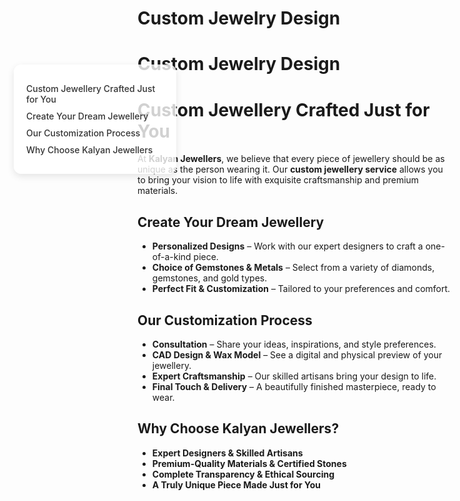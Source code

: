 
<style>
/* Light Theme */
[data-md-color-scheme="default"] h1, 
[data-md-color-scheme="default"] h2, 
[data-md-color-scheme="default"] h3, 
[data-md-color-scheme="default"] h4, 
[data-md-color-scheme="default"] h5, 
[data-md-color-scheme="default"] h6 {
    color: purple !important;
}

/* Dark Theme */
[data-md-color-scheme="slate"] h1, 
[data-md-color-scheme="slate"] h2, 
[data-md-color-scheme="slate"] h3, 
[data-md-color-scheme="slate"] h4, 
[data-md-color-scheme="slate"] h5, 
[data-md-color-scheme="slate"] h6 {
    color: yellow !important;
}
</style>

# Custom Jewelry Design

<style>
.sidebar {
  position: fixed;
  top: 180px;
  left: 30px;
  width: 220px;
  background-color: rgba(255, 255, 255, 0.8);
  padding: 20px;
  border-radius: 12px;
  box-shadow: 0 4px 12px rgba(0,0,0,0.1);
  z-index: 900;
}
.sidebar a {
  display: block;
  margin: 10px 0;
  color: #333;
  text-decoration: none;
  font-weight: 500;
}
.sidebar a:hover {
  color: var(--md-accent-fg-color);
}
.content {
  margin-left: 250px;
}
</style>

<div class="sidebar">
  <a href="#custom-jewellery-crafted-just-for-you">Custom Jewellery Crafted Just for You</a>
  <a href="#create-your-dream-jewellery">Create Your Dream Jewellery</a>
  <a href="#our-customization-process">Our Customization Process</a>
  <a href="#why-choose-kalyan-jewellers">Why Choose Kalyan Jewellers</a>
</div>

# **Custom Jewelry Design**

# **Custom Jewellery Crafted Just for You**  

At **Kalyan Jewellers**, we believe that every piece of jewellery should be as unique as the person wearing it. Our **custom jewellery service** allows you to bring your vision to life with exquisite craftsmanship and premium materials.  

## **Create Your Dream Jewellery**  

-  **Personalized Designs** – Work with our expert designers to craft a one-of-a-kind piece.  
-  **Choice of Gemstones & Metals** – Select from a variety of diamonds, gemstones, and gold types.  
-  **Perfect Fit & Customization** – Tailored to your preferences and comfort.  

## **Our Customization Process**

- **Consultation** – Share your ideas, inspirations, and style preferences.  
- **CAD Design & Wax Model** – See a digital and physical preview of your jewellery.  
- **Expert Craftsmanship** – Our skilled artisans bring your design to life.  
- **Final Touch & Delivery** – A beautifully finished masterpiece, ready to wear.  

## **Why Choose Kalyan Jewellers?**  

- **Expert Designers & Skilled Artisans**  
- **Premium-Quality Materials & Certified Stones**  
- **Complete Transparency & Ethical Sourcing**  
- **A Truly Unique Piece Made Just for You**  




<style>
/* Slide and highlight heading on hover */
h1:hover,
h2:hover,
h3:hover,
h4:hover,
h5:hover,
h6:hover {
  transform: translateX(4px); /* Slide effect */
  color: var(--md-accent-fg-color); /* Uses your theme's accent */
  text-shadow: 0 0 4px rgba(0, 0, 0, 0.2); /* Soft highlight */
  background: linear-gradient(to right, rgba(255,255,255,0.05), rgba(255,255,255,0)); /* Subtle glow */
  transition: all 0.3s ease-in-out;
  cursor: pointer;
  padding-inline: 4px;
  border-radius: 4px;
}
</style>